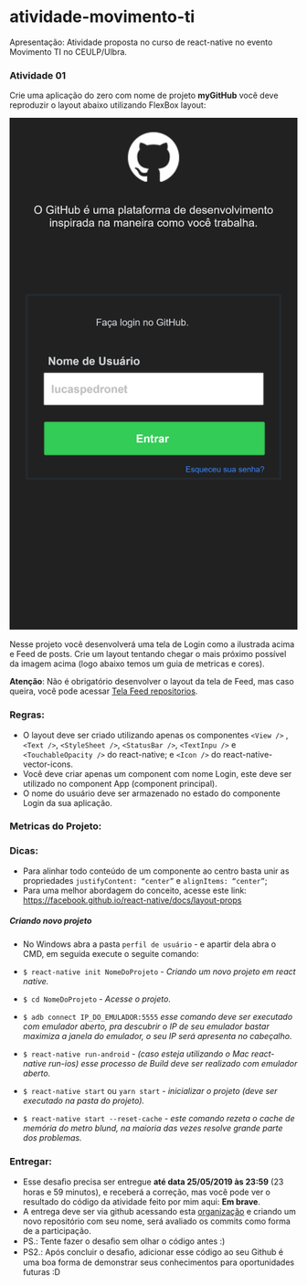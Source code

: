 # atividade-movimento-ti

Apresentação: Atividade proposta no curso de react-native no evento Movimento TI no CEULP/Ulbra.

### Atividade 01

Crie uma aplicação do zero com nome de projeto **myGitHub** você deve reproduzir o layout abaixo utilizando FlexBox layout:

![Tela de Login](./assets/Login.png)

Nesse projeto você desenvolverá uma tela de Login como a ilustrada acima e Feed de posts. Crie um layout tentando chegar o mais próximo possível da imagem acima (logo abaixo temos um guia de metricas e cores).

**Atenção**: Não é obrigatório desenvolver o layout da tela de Feed, mas caso queira, você pode acessar [Tela Feed repositorios](./assets/Repositorios.png).

### Regras:

- O layout deve ser criado utilizando apenas os componentes `<View />` , `<Text />`, `<StyleSheet />`, `<StatusBar />`, `<TextInpu />` e `<TouchableOpacity />` do react-native; e `<Icon />` do react-native-vector-icons.
- Você deve criar apenas um component com nome Login, este deve ser utilizado no component App (component principal).
- O nome do usuário deve ser armazenado no estado do componente Login da sua aplicação.

### Metricas do Projeto:

### Dicas:

- Para alinhar todo conteúdo de um componente ao centro basta unir as propriedades `justifyContent: “center”` e `alignItems: “center”`;
- Para uma melhor abordagem do conceito, acesse este link: https://facebook.github.io/react-native/docs/layout-props

##### Criando novo projeto

- No Windows abra a pasta `perfil de usuário` - e apartir dela abra o CMD, em seguida execute o seguite comando:

- `$ react-native init NomeDoProjeto` - _Criando um novo projeto em react native._

- `$ cd NomeDoProjeto` - _Acesse o projeto._

- `$ adb connect IP_DO_EMULADOR:5555` _esse comando deve ser executado com emulador aberto, pra descubrir o IP de seu emulador bastar maximiza a janela do emulador, o seu IP será apresenta no cabeçalho._

- `$ react-native run-android` - _(caso esteja utilizando o Mac react-native run-ios) esse processo de Build deve ser realizado com emulador aberto._

- `$ react-native start` ou `yarn start` - _inicializar o projeto (deve ser executado na pasta do projeto)._

- `$ react-native start --reset-cache` - _este comando rezeta o cache de memória do metro blund, na maioria das vezes resolve grande parte dos problemas._

### Entregar:

- Esse desaﬁo precisa ser entregue **até data 25/05/2019 às 23:59** (23 horas e 59 minutos), e receberá a correção, mas você pode ver o resultado do código da atividade feito por mim aqui: **Em brave**.
- A entrega deve ser via github acessando esta [organização](https://github.com/curso-de-react-native-movimento-ti) e criando um novo repositório com seu nome, será avaliado os commits como forma de a participação.
- PS.: Tente fazer o desaﬁo sem olhar o código antes :)
- PS2.: Após concluir o desaﬁo, adicionar esse código ao seu Github é uma boa forma de demonstrar seus conhecimentos para oportunidades futuras :D
